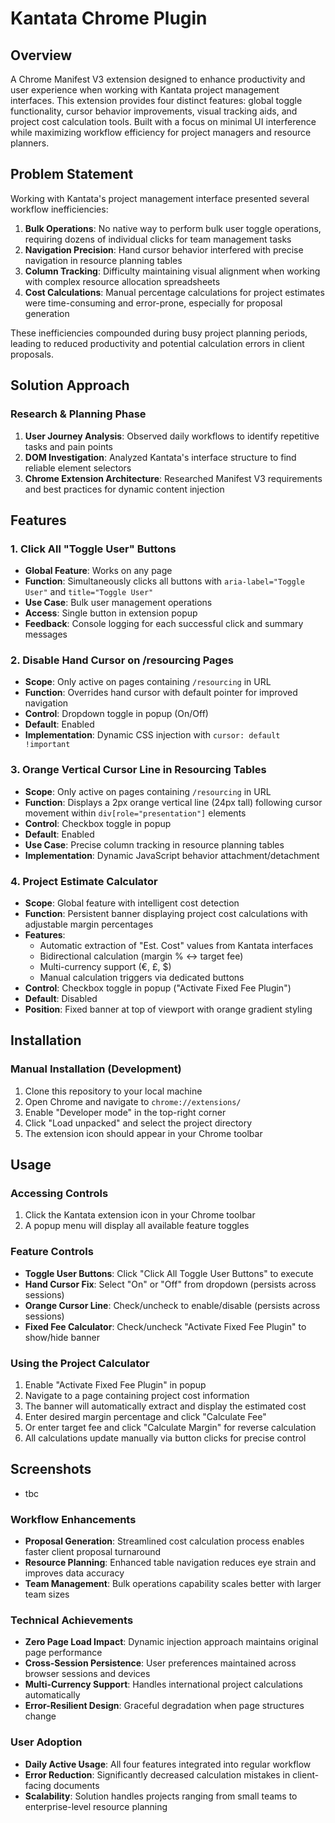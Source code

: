 # Kantata Chrome Plugin

## Overview

A Chrome Manifest V3 extension designed to enhance productivity and user experience when working with Kantata project management interfaces. This extension provides four distinct features: global toggle functionality, cursor behavior improvements, visual tracking aids, and project cost calculation tools. Built with a focus on minimal UI interference while maximizing workflow efficiency for project managers and resource planners.

## Problem Statement

Working with Kantata's project management interface presented several workflow inefficiencies:

1. **Bulk Operations**: No native way to perform bulk user toggle operations, requiring dozens of individual clicks for team management tasks
2. **Navigation Precision**: Hand cursor behavior interfered with precise navigation in resource planning tables
3. **Column Tracking**: Difficulty maintaining visual alignment when working with complex resource allocation spreadsheets
4. **Cost Calculations**: Manual percentage calculations for project estimates were time-consuming and error-prone, especially for proposal generation

These inefficiencies compounded during busy project planning periods, leading to reduced productivity and potential calculation errors in client proposals.

## Solution Approach

### Research & Planning Phase
1. **User Journey Analysis**: Observed daily workflows to identify repetitive tasks and pain points
2. **DOM Investigation**: Analyzed Kantata's interface structure to find reliable element selectors
3. **Chrome Extension Architecture**: Researched Manifest V3 requirements and best practices for dynamic content injection

## Features

### 1. Click All "Toggle User" Buttons
- **Global Feature**: Works on any page
- **Function**: Simultaneously clicks all buttons with `aria-label="Toggle User"` and `title="Toggle User"`
- **Use Case**: Bulk user management operations
- **Access**: Single button in extension popup
- **Feedback**: Console logging for each successful click and summary messages

### 2. Disable Hand Cursor on /resourcing Pages
- **Scope**: Only active on pages containing `/resourcing` in URL
- **Function**: Overrides hand cursor with default pointer for improved navigation
- **Control**: Dropdown toggle in popup (On/Off)
- **Default**: Enabled
- **Implementation**: Dynamic CSS injection with `cursor: default !important`

### 3. Orange Vertical Cursor Line in Resourcing Tables
- **Scope**: Only active on pages containing `/resourcing` in URL  
- **Function**: Displays a 2px orange vertical line (24px tall) following cursor movement within `div[role="presentation"]` elements
- **Control**: Checkbox toggle in popup
- **Default**: Enabled
- **Use Case**: Precise column tracking in resource planning tables
- **Implementation**: Dynamic JavaScript behavior attachment/detachment

### 4. Project Estimate Calculator
- **Scope**: Global feature with intelligent cost detection
- **Function**: Persistent banner displaying project cost calculations with adjustable margin percentages
- **Features**:
  - Automatic extraction of "Est. Cost" values from Kantata interfaces
  - Bidirectional calculation (margin % ↔ target fee)
  - Multi-currency support (€, £, $)
  - Manual calculation triggers via dedicated buttons
- **Control**: Checkbox toggle in popup ("Activate Fixed Fee Plugin")
- **Default**: Disabled
- **Position**: Fixed banner at top of viewport with orange gradient styling

## Installation

### Manual Installation (Development)
1. Clone this repository to your local machine
2. Open Chrome and navigate to `chrome://extensions/`
3. Enable "Developer mode" in the top-right corner
4. Click "Load unpacked" and select the project directory
5. The extension icon should appear in your Chrome toolbar

## Usage

### Accessing Controls
1. Click the Kantata extension icon in your Chrome toolbar
2. A popup menu will display all available feature toggles

### Feature Controls
- **Toggle User Buttons**: Click "Click All Toggle User Buttons" to execute
- **Hand Cursor Fix**: Select "On" or "Off" from dropdown (persists across sessions)
- **Orange Cursor Line**: Check/uncheck to enable/disable (persists across sessions)
- **Fixed Fee Calculator**: Check/uncheck "Activate Fixed Fee Plugin" to show/hide banner

### Using the Project Calculator
1. Enable "Activate Fixed Fee Plugin" in popup
2. Navigate to a page containing project cost information
3. The banner will automatically extract and display the estimated cost
4. Enter desired margin percentage and click "Calculate Fee"
5. Or enter target fee and click "Calculate Margin" for reverse calculation
6. All calculations update manually via button clicks for precise control

## Screenshots

- tbc

### Workflow Enhancements
- **Proposal Generation**: Streamlined cost calculation process enables faster client proposal turnaround
- **Resource Planning**: Enhanced table navigation reduces eye strain and improves data accuracy
- **Team Management**: Bulk operations capability scales better with larger team sizes

### Technical Achievements
- **Zero Page Load Impact**: Dynamic injection approach maintains original page performance
- **Cross-Session Persistence**: User preferences maintained across browser sessions and devices
- **Multi-Currency Support**: Handles international project calculations automatically
- **Error-Resilient Design**: Graceful degradation when page structures change

### User Adoption
- **Daily Active Usage**: All four features integrated into regular workflow
- **Error Reduction**: Significantly decreased calculation mistakes in client-facing documents
- **Scalability**: Solution handles projects ranging from small teams to enterprise-level resource planning